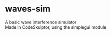 # waves-sim

A basic wave interference simulator<br />
Made in CodeSkulptor, using the simplegui module
